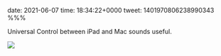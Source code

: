 date: 2021-06-07
time: 18:34:22+0000
tweet: 1401970806238990343
%%%

Universal Control between iPad and Mac sounds useful.

![](E3TM_-wWUAYzaLv.jpg)
